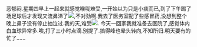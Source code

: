 <p>恶郁闷.星期四早上一起来就感觉喉咙难受,一开始以为只是小痰而已,到了下午踢了场足球后才发现又流鼻涕了<img src="http://blogimg.sinajs.cn/images/control/face/015.gif">,不对劲啊.我去了医务室配了些感冒药,没想到整个晚上鼻子没有停止抽泣过.我的天,难受<img src="http://blogimg.sinajs.cn/images/control/face/011.gif">. 今天一回家我就准备去医院了,感觉体内白血球异常多.唉,打了三小时点滴.别提了.搞得峰也晕头转向,不知所归.明天要有的忙了......</p>